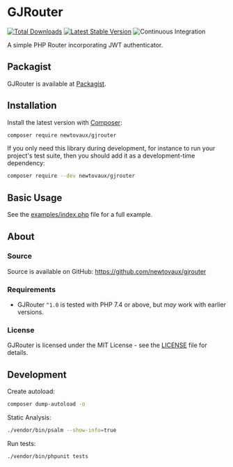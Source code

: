 # GJRouter

[![Total Downloads](https://img.shields.io/packagist/dt/newtovaux/gjrouter.svg)](https://packagist.org/packages/newtovaux/gjrouter)
[![Latest Stable Version](https://img.shields.io/packagist/v/newtovaux/gjrouter.svg)](https://packagist.org/packages/newtovaux/gjrouter)
![Continuous Integration](https://github.com/newtovaux/gjrouter/workflows/Continuous%20Integration/badge.svg)

A simple PHP Router incorporating JWT authenticator.

## Packagist

GJRouter is available at [Packagist](https://packagist.org/packages/newtovaux/gjrouter).
## Installation

Install the latest version with [Composer](https://getcomposer.org/):

```bash
composer require newtovaux/gjrouter
```

If you only need this library during development, for instance to run your project's test suite, then you should add it as a development-time dependency:

```bash
composer require --dev newtovaux/gjrouter
```

## Basic Usage

See the [examples/index.php](examples/index.php) file for a full example.

## About

### Source

Source is available on GitHub: https://github.com/newtovaux/gjrouter

### Requirements

- GJRouter `^1.0` is tested with PHP 7.4 or above, but *may* work with earlier versions.

### License

GJRouter is licensed under the MIT License - see the [LICENSE](LICENSE) file for details.

## Development

Create autoload:

```bash
composer dump-autoload -o
```

Static Analysis:

```bash
./vendor/bin/psalm --show-info=true
```

Run tests:

```bash
./vendor/bin/phpunit tests
```
